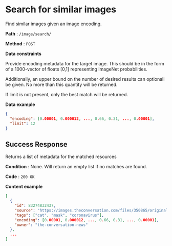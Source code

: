 # Search for similar images

Find similar images given an image encoding.

**Path** : `/image/search/`

**Method** : `POST`

**Data constraints**

Provide encoding metadata for the target image.
This should be in the form of a 1000-vector of floats [0,1] representing ImageNet probabilities.

Additionally, an upper bound on the number of desired results can optionall be given.
No more than this quantity will be returned.

If limit is not present, only the best match will be returned.

**Data example**

```json
{
  "encoding": [0.00001, 0.000012, ..., 0.66, 0.31, ..., 0.00001],
  "limit": 12
}
```

## Success Response

Returns a list of metadata for the matched resources

**Condition** : None. Will return an empty list if no matches are found.

**Code** : `200 OK`

**Content example**

```json
[
  {
    "id": 83274832437,
    "source": "https://images.theconversation.com/files/350865/original/file-20200803-24-50u91u.jpg",
    "tags": ["cat", "mask", "coronavirus"],
    "encoding": [0.00001, 0.000012, ..., 0.66, 0.31, ..., 0.00001],
    "owner": "the-conversation-news"
  },
  ...
]
```
